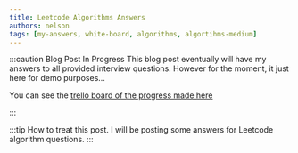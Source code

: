 ```yaml
---
title: Leetcode Algorithms Answers
authors: nelson
tags: [my-answers, white-board, algorithms, algortihms-medium]
---
```


:::caution Blog Post In Progress
This blog post eventually will have my answers to all provided interview
questions. However for the moment, it just here for demo purposes...

You can see the [trello board of the progress made here](https://trello.com/b/GBKwqnA8/learning-through-projects)

:::

:::tip How to treat this post.
I will be posting some answers for Leetcode algorithm questions.
:::



